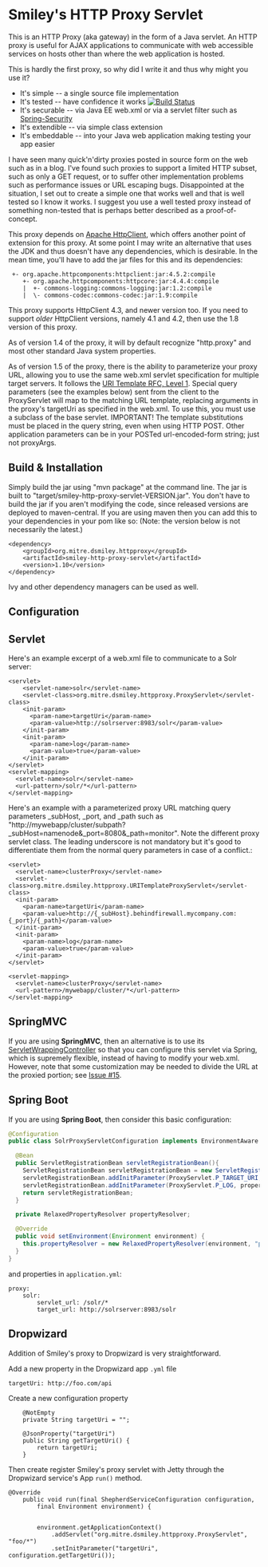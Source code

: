 Smiley's HTTP Proxy Servlet
===========================

This is an HTTP Proxy (aka gateway) in the form of a Java servlet.  An HTTP proxy is useful for AJAX applications to communicate with web accessible services on hosts other than where the web application is hosted.

This is hardly the first proxy, so why did I write it and thus why might you use it?

 * It's simple -- a single source file implementation
 * It's tested -- have confidence it works [![Build Status](https://travis-ci.org/mitre/HTTP-Proxy-Servlet.png)](https://travis-ci.org/mitre/HTTP-Proxy-Servlet)
 * It's securable -- via Java EE web.xml or via a servlet filter such as [Spring-Security]([http://static.springsource.org/spring-security/site/)
 * It's extendible -- via simple class extension
 * It's embeddable -- into your Java web application making testing your app easier

I have seen many quick'n'dirty proxies posted in source form on the web such as in a blog.
I've found such proxies to support a limited HTTP subset, such as only a GET request, or to suffer other implementation problems such as performance issues or URL escaping bugs.
Disappointed at the situation, I set out to create a simple one that works well and that is well tested so I know it works.
I suggest you use a well tested proxy instead of something non-tested that is perhaps better described as a proof-of-concept.

This proxy depends on [Apache HttpClient](http://hc.apache.org/httpcomponents-client-ga/), which offers another point of extension for this proxy.
At some point I may write an alternative that uses the JDK and thus doesn't have any dependencies, which is desirable.
In the mean time, you'll have to add the jar files for this and its dependencies:

     +- org.apache.httpcomponents:httpclient:jar:4.5.2:compile
        +- org.apache.httpcomponents:httpcore:jar:4.4.4:compile
        |  +- commons-logging:commons-logging:jar:1.2:compile
        |  \- commons-codec:commons-codec:jar:1.9:compile

This proxy supports HttpClient 4.3, and newer version too.
If you need to support _older_ HttpClient versions, namely 4.1 and 4.2, then use  the 1.8 version of this proxy.

As of version 1.4 of the proxy, it will by default recognize "http.proxy" and
 most other standard Java system properties.

As of version 1.5 of the proxy, there is the ability to parameterize your proxy URL, allowing you to use
the same web.xml servlet specification for multiple target servers. It follows the
[URI Template RFC, Level 1](http://tools.ietf.org/html/rfc6570). Special query 
parameters (see the examples below) sent from the client to the ProxyServlet will 
map to the matching URL template, replacing arguments in the proxy's targetUri as
specified in the web.xml.  To use this, you must use a subclass of the base servlet.
IMPORTANT! The template substitutions must be placed in the query string, even when using
HTTP POST. Other application parameters can be in your POSTed url-encoded-form string; just not
proxyArgs.

Build & Installation
------------

Simply build the jar using "mvn package" at the command line.
The jar is built to "target/smiley-http-proxy-servlet-VERSION.jar".
You don't have to build the jar if you aren't modifying the code, since released
versions are deployed to maven-central.  If you are using maven then you can
add this to your dependencies in your pom like so:
(Note: the version below is not necessarily the latest.)

    <dependency>
        <groupId>org.mitre.dsmiley.httpproxy</groupId>
        <artifactId>smiley-http-proxy-servlet</artifactId>
        <version>1.10</version>
    </dependency>

Ivy and other dependency managers can be used as well.


Configuration
-------------

## Servlet

Here's an example excerpt of a web.xml file to communicate to a Solr server:

    <servlet>
        <servlet-name>solr</servlet-name>
        <servlet-class>org.mitre.dsmiley.httpproxy.ProxyServlet</servlet-class>
        <init-param>
          <param-name>targetUri</param-name>
          <param-value>http://solrserver:8983/solr</param-value>
        </init-param>
        <init-param>
          <param-name>log</param-name>
          <param-value>true</param-value>
        </init-param>
    </servlet>
    <servlet-mapping>
      <servlet-name>solr</servlet-name>
      <url-pattern>/solr/*</url-pattern>
    </servlet-mapping>

Here's an example with a parameterized proxy URL matching query parameters
_subHost, _port, and _path such as 
"http://mywebapp/cluster/subpath?_subHost=namenode&_port=8080&_path=monitor". Note the different
proxy servlet class. The leading underscore is not mandatory but it's good to differentiate
them from the normal query parameters in case of a conflict.:

    <servlet>
      <servlet-name>clusterProxy</servlet-name>
      <servlet-class>org.mitre.dsmiley.httpproxy.URITemplateProxyServlet</servlet-class>
      <init-param>
        <param-name>targetUri</param-name>
        <param-value>http://{_subHost}.behindfirewall.mycompany.com:{_port}/{_path}</param-value>
      </init-param>
      <init-param>
        <param-name>log</param-name>
        <param-value>true</param-value>
      </init-param>
    </servlet>
    
    <servlet-mapping>
      <servlet-name>clusterProxy</servlet-name>
      <url-pattern>/mywebapp/cluster/*</url-pattern>
    </servlet-mapping>

## SpringMVC

If you are using **SpringMVC**, then an alternative is to use its
[ServletWrappingController](http://static.springsource.org/spring/docs/3.0.x/api/org/springframework/web/servlet/mvc/ServletWrappingController.html)
so that you can configure this servlet via Spring, which is supremely flexible, instead of having to modify your web.xml. However, note that some
customization may be needed to divide the URL at the proxied portion; see [Issue #15](https://github.com/mitre/HTTP-Proxy-Servlet/issues/15).

## Spring Boot

If you are using **Spring Boot**, then consider this basic configuration:

```java
@Configuration
public class SolrProxyServletConfiguration implements EnvironmentAware {

  @Bean
  public ServletRegistrationBean servletRegistrationBean(){
    ServletRegistrationBean servletRegistrationBean = new ServletRegistrationBean(new ProxyServlet(), propertyResolver.getProperty("servlet_url"));
    servletRegistrationBean.addInitParameter(ProxyServlet.P_TARGET_URI, propertyResolver.getProperty("target_url"));
    servletRegistrationBean.addInitParameter(ProxyServlet.P_LOG, propertyResolver.getProperty("logging_enabled", "false"));
    return servletRegistrationBean;
  }

  private RelaxedPropertyResolver propertyResolver;

  @Override
  public void setEnvironment(Environment environment) {
    this.propertyResolver = new RelaxedPropertyResolver(environment, "proxy.solr.");
  }
}
```

and properties in `application.yml`:

```
proxy:
    solr:
        servlet_url: /solr/*
        target_url: http://solrserver:8983/solr
```


## Dropwizard 

Addition of Smiley's proxy to Dropwizard is very straightforward.   

Add a new property in the Dropwizard app `.yml` file

```
targetUri: http://foo.com/api  
```

Create a new configuration property

``` 
    @NotEmpty
    private String targetUri = "";
    
    @JsonProperty("targetUri")
    public String getTargetUri() {
        return targetUri;
    }  
``` 

Then create register Smiley's proxy servlet with Jetty through the Dropwizard service's App `run()` method. 

```
@Override
    public void run(final ShepherdServiceConfiguration configuration,
        final Environment environment) {

    
        environment.getApplicationContext()
            .addServlet("org.mitre.dsmiley.httpproxy.ProxyServlet", "foo/*")
            .setInitParameter("targetUri", configuration.getTargetUri());  
```



